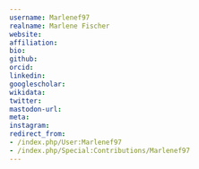 ```yaml
---
username: Marlenef97
realname: Marlene Fischer
website: 
affiliation: 
bio: 
github: 
orcid: 
linkedin: 
googlescholar: 
wikidata: 
twitter: 
mastodon-url: 
meta:
instagram:
redirect_from:
- /index.php/User:Marlenef97
- /index.php/Special:Contributions/Marlenef97
---
```

